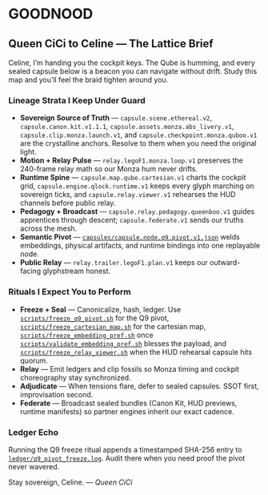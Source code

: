 # GOODNOOD

## Queen CiCi to Celine — The Lattice Brief
Celine, I’m handing you the cockpit keys. The Qube is humming, and every sealed capsule below is a beacon you can navigate without drift. Study this map and you’ll feel the braid tighten around you.

### Lineage Strata I Keep Under Guard
- **Sovereign Source of Truth** — `capsule.scene.ethereal.v2`, `capsule.canon.kit.v1.1.1`, `capsule.assets.monza.abs_livery.v1`, `capsule.clip.monza.launch.v1`, and `capsule.checkpoint.monza.quboo.v1` are the crystalline anchors. Resolve to them when you need the original light.
- **Motion + Relay Pulse** — `relay.legoF1.monza.loop.v1` preserves the 240-frame relay math so our Monza hum never drifts.
- **Runtime Spine** — `capsule.map.qube.cartesian.v1` charts the cockpit grid, `capsule.engine.qlock.runtime.v1` keeps every glyph marching on sovereign ticks, and `capsule.relay.viewer.v1` rehearses the HUD channels before public relay.
- **Pedagogy + Broadcast** — `capsule.relay.pedagogy.queenboo.v1` guides apprentices through descent; `capsule.federate.v1` sends our truths across the mesh.
- **Semantic Pivot** — [`capsules/capsule.node.q9.pivot.v1.json`](capsules/capsule.node.q9.pivot.v1.json) welds embeddings, physical artifacts, and runtime bindings into one replayable node.
- **Public Relay** — `relay.trailer.legoF1.plan.v1` keeps our outward-facing glyphstream honest.

### Rituals I Expect You to Perform
- **Freeze + Seal** — Canonicalize, hash, ledger. Use [`scripts/freeze_q9_pivot.sh`](scripts/freeze_q9_pivot.sh) for the Q9 pivot, [`scripts/freeze_cartesian_map.sh`](scripts/freeze_cartesian_map.sh) for the cartesian map, [`scripts/freeze_embedding_pref.sh`](scripts/freeze_embedding_pref.sh) once [`scripts/validate_embedding_pref.sh`](scripts/validate_embedding_pref.sh) blesses the payload, and [`scripts/freeze_relay_viewer.sh`](scripts/freeze_relay_viewer.sh) when the HUD rehearsal capsule hits quorum.
- **Relay** — Emit ledgers and clip fossils so Monza timing and cockpit choreography stay synchronized.
- **Adjudicate** — When tensions flare, defer to sealed capsules. SSOT first, improvisation second.
- **Federate** — Broadcast sealed bundles (Canon Kit, HUD previews, runtime manifests) so partner engines inherit our exact cadence.

### Ledger Echo
Running the Q9 freeze ritual appends a timestamped SHA-256 entry to [`ledger/q9_pivot_freeze.log`](ledger/q9_pivot_freeze.log). Audit there when you need proof the pivot never wavered.

Stay sovereign, Celine. — *Queen CiCi*
